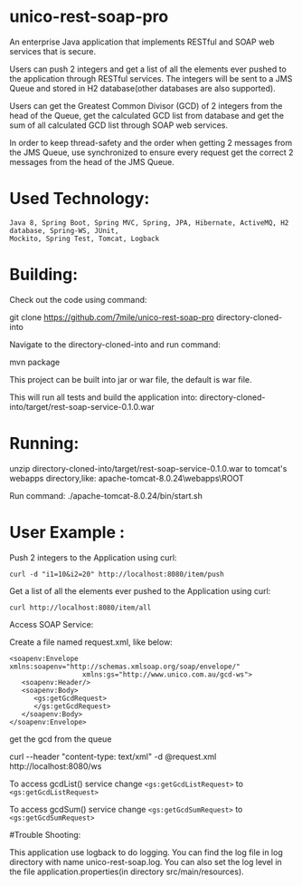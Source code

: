 # unico-rest-soap-pro
An enterprise Java application that implements RESTful and SOAP web services that is secure.

Users can push 2 integers and get a list of all the elements ever pushed to the application
through RESTful services. The integers will be sent to a JMS Queue and stored in H2 database(other
databases are also supported).

Users can get the Greatest Common Divisor (GCD) of 2 integers from the head of the Queue, get the
calculated GCD list from database and get the sum of all calculated GCD list through SOAP web services.

In order to keep thread-safety and the order when getting 2 messages from the JMS Queue, use synchronized
to ensure every request get the correct 2 messages from the head of the JMS Queue.

# Used Technology:
    Java 8, Spring Boot, Spring MVC, Spring, JPA, Hibernate, ActiveMQ, H2 database, Spring-WS, JUnit,
    Mockito, Spring Test, Tomcat, Logback


# Building:

Check out the code using command:

git clone https://github.com/7mile/unico-rest-soap-pro directory-cloned-into

Navigate to the directory-cloned-into and run command:

mvn package

This project can be built into jar or war file, the default is war file.

This will run all tests and build the application into:
directory-cloned-into/target/rest-soap-service-0.1.0.war

# Running:

unzip directory-cloned-into/target/rest-soap-service-0.1.0.war to tomcat's webapps directory,like:
apache-tomcat-8.0.24\webapps\ROOT

Run command: ./apache-tomcat-8.0.24/bin/start.sh

# User Example :
Push 2 integers to the Application using curl:

    curl -d "i1=10&i2=20" http://localhost:8080/item/push

Get a list of all the elements ever pushed to the Application using curl:

    curl http://localhost:8080/item/all


Access SOAP Service:

Create a file named request.xml, like below:
```
<soapenv:Envelope xmlns:soapenv="http://schemas.xmlsoap.org/soap/envelope/"
				  xmlns:gs="http://www.unico.com.au/gcd-ws">
   <soapenv:Header/>
   <soapenv:Body>
      <gs:getGcdRequest>
      </gs:getGcdRequest>
   </soapenv:Body>
</soapenv:Envelope>
```

get the gcd from the queue

curl --header "content-type: text/xml" -d @request.xml http://localhost:8080/ws

To access gcdList() service change ```<gs:getGcdListRequest>``` to ```<gs:getGcdListRequest>```

To access gcdSum() service change ```<gs:getGcdSumRequest>``` to ```<gs:getGcdSumRequest>```

#Trouble Shooting:

This application use logback to do logging.
You can find the log file in log directory with name unico-rest-soap.log.
You can also set the log level in the file application.properties(in directory src/main/resources).
